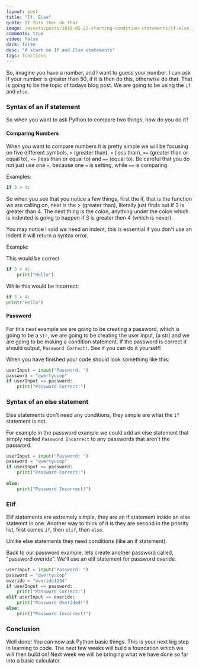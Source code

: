 ```yaml
---
layout: post
title: "If, Else"
quote: If this then do that
image: /assets/posts/2018-05-22-starting-condition-statements/if-else.jpeg
comments: true
video: false
dark: false
desc: "A start on If and Else statements"
tags: functions
---
```


So, imagine you have a number, and I want to guess your number. I can ask if your number is greater than 50, if it is then do this, otherwise do that. That is going to be the topic of todays blog post. We are going to be using the `if` and `else`.

### Syntax of an if statement
So when you want to ask Python to compare two things, how do you do it?

#### Comparing Numbers
When you want to compare numbers it is pretty simple we will be focusing on five different symbols, `>` (greater than), `<` (less than), `>=` (greater than or equal to), `<=` (less than or equal to) and `==` (equal to). Be careful that you do not just use one `=`, because one `=` is setting, while `==` is comparing.

Examples:
```python
if 3 > 4:

```

So when you see that you notice a few things, first the if, that is the function we are calling on, next is the > (greater than), literally just finds out if 3 is greater than 4. The next thing is the colon, anything under the colon which is indented is going to happen if 3 is greater then 4 (which is never).

You may notice I said we need an indent, this is essential if you don't use an indent it will return a syntax error.

Example:

This would be correct
```python
if 3 > 4:
    print("Hello")

```

While this would be incorrect:
```python
if 3 > 4:
print("Hello")

```

#### Password
For this next example we are going to be creating a password, which is going to be a `str`, we are going to be creating the user input, (a str) and we are going to be making a condition statement. If the password is correct it should output, `Password Correct!`. See if you can do it yourself!

When you have finished your code should look something like this:
```python
userInput = input("Password: ")
password = "qwertyuiop"
if userInput == password:
    print("Password Correct!")
```


### Syntax of an else statement
Else statements don't need any conditions, they simple are what the `if` statement is not.

For example in the password example we could add an else statement that simply replied `Password Incorrect` to any passwords that aren't the password.
```python
userInput = input("Password: ")
password = "qwertyuiop"
if userInput == password:
    print("Password Correct!")
    
else:
    print("Password Incorrect!")
```


### Elif
Elif statements are extremely simple, they are an if statement inside an else statemnt in one. Another way to think of it is they are second in the priority list, first comes `if`, then `elif`, then `else`.

Unlike else statements they need conditions (like an if statement).

Back to our password example, lets create another password called, "password overide". We'll use an elif statement for password overide.
```python
userInput = input("Password: ")
password = "qwertyuiop"
overide = "overide1234"
if userInput == password:
    print("Password Correct!")
elif userInput == overide:
    print("Password Overided!")
else:
    print("Password Incorrect!")
```



### Conclusion
Well done! You can now ask Python basic things. This is your next big step in learning to code. The next few weeks will build a foundation which we will then build on! Next week we will be bringing what we have done so far into a basic calculator.

